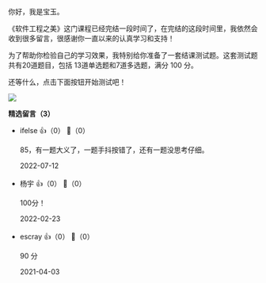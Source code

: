 你好，我是宝玉。

《软件工程之美》这门课程已经完结一段时间了，在完结的这段时间里，我依然会收到很多留言，很感谢你一直以来的认真学习和支持！

为了帮助你检验自己的学习效果，我特别给你准备了一套结课测试题。这套测试题共有20道题目，包括 13道单选题和7道多选题，满分 100 分。

还等什么，点击下面按钮开始测试吧！

[![](https://static001.geekbang.org/resource/image/28/a4/28d1be62669b4f3cc01c36466bf811a4.png?wh=1142%2A201)](http://time.geekbang.org/quiz/intro?act_id=148&exam_id=329)
<div><strong>精选留言（3）</strong></div><ul>
<li><span>ifelse</span> 👍（0） 💬（0）<p>85，有一题大义了，一题手抖按错了，还有一题没思考仔细。</p>2022-07-12</li><br/><li><span>杨宇</span> 👍（0） 💬（0）<p>100分！</p>2022-02-23</li><br/><li><span>escray</span> 👍（0） 💬（0）<p>90 分</p>2021-04-03</li><br/>
</ul>